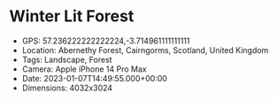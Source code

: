 # Winter Lit Forest

- GPS: 57.236222222222224,-3.714961111111111
- Location: Abernethy Forest, Cairngorms, Scotland, United Kingdom
- Tags: Landscape, Forest
- Camera: Apple iPhone 14 Pro Max
- Date: 2023-01-07T14:49:55.000+00:00
- Dimensions: 4032x3024
